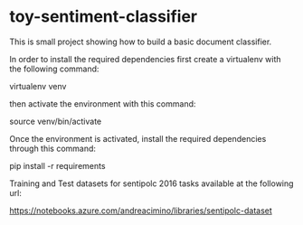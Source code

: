 # toy-sentiment-classifier
This is small project showing how to build a basic document classifier.

In order to install the required dependencies first create a virtualenv
with the following command:

virtualenv venv

then activate the environment with this command:

source venv/bin/activate

Once the environment is activated, install the required dependencies
through this command:

pip install -r requirements


Training and Test datasets for sentipolc 2016 tasks available at the following url:

https://notebooks.azure.com/andreacimino/libraries/sentipolc-dataset

